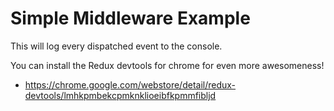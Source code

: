 # Simple Middleware Example

This will log every dispatched event to the console.

You can install the Redux devtools for chrome for even more awesomeness!

* https://chrome.google.com/webstore/detail/redux-devtools/lmhkpmbekcpmknklioeibfkpmmfibljd